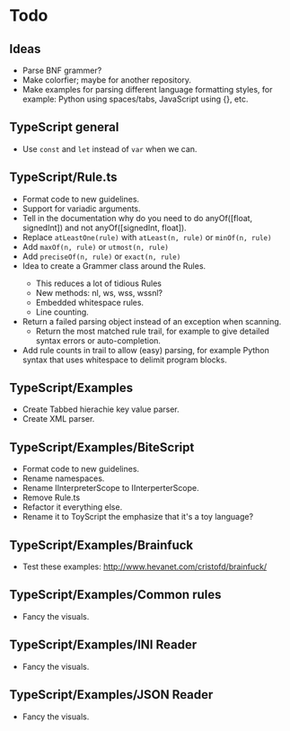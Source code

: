 Todo
====

Ideas
-----
* Parse BNF grammer?
* Make colorfier; maybe for another repository.
* Make examples for parsing different language formatting styles, for example: Python using spaces/tabs, JavaScript using {}, etc. 

TypeScript general
------------------
* Use `const` and `let` instead of `var` when we can.

TypeScript/Rule.ts
------------------
* Format code to new guidelines.
* Support for variadic arguments.
* Tell in the documentation why do you need to do anyOf([float, signedInt]) and not anyOf([signedInt, float]).
* Replace `atLeastOne(rule)` with `atLeast(n, rule)` or `minOf(n, rule)`
* Add `maxOf(n, rule)` or `utmost(n, rule)`
* Add `preciseOf(n, rule)` or `exact(n, rule)`
* Idea to create a Grammer<T> class around the Rule<T>s.
    - This reduces a lot of tidious Rule<T>s
    - New methods: nl, ws, wss, wssnl?
    - Embedded whitespace rules.
    - Line counting.   
* Return a failed parsing object instead of an exception when scanning.
    - Return the most matched rule trail, for example to give detailed syntax errors or auto-completion.
* Add rule counts in trail to allow (easy) parsing, for example Python syntax that uses whitespace to delimit program blocks.

TypeScript/Examples
-------------------
* Create Tabbed hierachie key value parser.
* Create XML parser.

TypeScript/Examples/BiteScript
------------------------------
* Format code to new guidelines.
* Rename namespaces.
* Rename IInterpreterScope to IInterperterScope.
* Remove Rule.ts
* Refactor it everything else.
* Rename it to ToyScript the emphasize that it's a toy language?

TypeScript/Examples/Brainfuck
-----------------------------
* Test these examples: http://www.hevanet.com/cristofd/brainfuck/

TypeScript/Examples/Common rules
--------------------------------
* Fancy the visuals.

TypeScript/Examples/INI Reader
--------------------------------
* Fancy the visuals.

TypeScript/Examples/JSON Reader
--------------------------------
* Fancy the visuals.